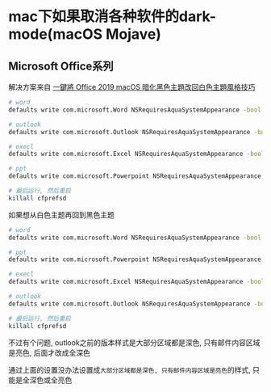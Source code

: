 
# mac下如果取消各种软件的dark-mode(macOS Mojave)

## Microsoft Office系列

解决方案来自 [一鍵將 Office 2019 macOS 暗化黑色主題改回白色主題風格技巧](https://mrmad.com.tw/office-for-mac-2019-disable-dark-mode)

```bash
# word
defaults write com.microsoft.Word NSRequiresAquaSystemAppearance -bool yes

# outlook
defaults write com.microsoft.Outlook NSRequiresAquaSystemAppearance -bool yes

# execl
defaults write com.microsoft.Excel NSRequiresAquaSystemAppearance -bool yes

# ppt
defaults write com.microsoft.Powerpoint NSRequiresAquaSystemAppearance -bool yes

# 最后运行, 然后重启
killall cfprefsd
```

如果想从白色主题再回到黑色主题

```bash
# word
defaults write com.microsoft.Word NSRequiresAquaSystemAppearance -bool no

# ppt
defaults write com.microsoft.Powerpoint NSRequiresAquaSystemAppearance -bool no

# execl
defaults write com.microsoft.Excel NSRequiresAquaSystemAppearance -bool no

# outlook
defaults write com.microsoft.Outlook NSRequiresAquaSystemAppearance -bool no

# 最后运行, 然后重启
killall cfprefsd
```

不过有个问题, outlook之前的版本样式是大部分区域都是深色, 只有邮件内容区域是亮色, 后面才改成全深色

通过上面的设置没办法设置成`大部分区域都是深色, 只有邮件内容区域是亮色`的样式, 只能是全深色或全亮色
